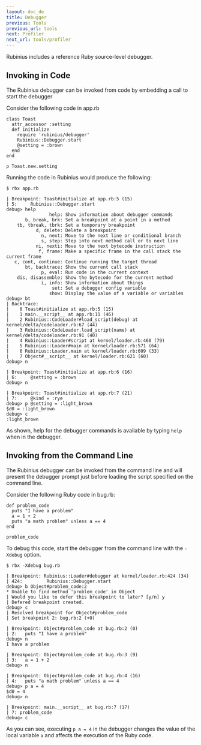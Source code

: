 ```yaml
---
layout: doc_de
title: Debugger
previous: Tools
previous_url: tools
next: Profiler
next_url: tools/profiler
---
```


Rubinius includes a reference Ruby source-level debugger.

## Invoking in Code

The Rubinius debugger can be invoked from code by embedding a call to start
the debugger

Consider the following code in app.rb

    class Toast
      attr_accessor :setting
      def initialize
        require 'rubinius/debugger'
        Rubinius::Debugger.start
        @setting = :brown
      end
    end

    p Toast.new.setting

Running the code in Rubinius would produce the following:

    $ rbx app.rb

    | Breakpoint: Toast#initialize at app.rb:5 (15)
    | 5:     Rubinius::Debugger.start
    debug> help
                    help: Show information about debugger commands
           b, break, brk: Set a breakpoint at a point in a method
        tb, tbreak, tbrk: Set a temporary breakpoint
               d, delete: Delete a breakpoint
                 n, next: Move to the next line or conditional branch
                 s, step: Step into next method call or to next line
               ni, nexti: Move to the next bytecode instruction
                f, frame: Make a specific frame in the call stack the current frame
       c, cont, continue: Continue running the target thread
           bt, backtrace: Show the current call stack
                 p, eval: Run code in the current context
        dis, disassemble: Show the bytecode for the current method
                 i, info: Show information about things
                     set: Set a debugger config variable
                    show: Display the value of a variable or variables
    debug> bt
    | Backtrace:
    |    0 Toast#initialize at app.rb:5 (15)
    |    1 main.__script__ at app.rb:11 (46)
    |    2 Rubinius::CodeLoader#load_script(debug) at kernel/delta/codeloader.rb:67 (44)
    |    3 Rubinius::CodeLoader.load_script(name) at kernel/delta/codeloader.rb:91 (40)
    |    4 Rubinius::Loader#script at kernel/loader.rb:460 (79)
    |    5 Rubinius::Loader#main at kernel/loader.rb:571 (64)
    |    6 Rubinius::Loader.main at kernel/loader.rb:609 (33)
    |    7 Object#__script__ at kernel/loader.rb:621 (60)
    debug> n

    | Breakpoint: Toast#initialize at app.rb:6 (16)
    | 6:     @setting = :brown
    debug> n

    | Breakpoint: Toast#initialize at app.rb:7 (21)
    | 7:     @kind = :rye
    debug> p @setting = :light_brown
    $d0 = :light_brown
    debug> c
    :light_brown

As shown, help for the debugger commands is available by typing `help` when in
the debugger.


## Invoking from the Command Line

The Rubinius debugger can be invoked from the command line and will present
the debugger prompt just before loading the script specified on the command
line.

Consider the following Ruby code in bug.rb:

    def problem_code
      puts "I have a problem"
      a = 1 + 2
      puts "a math problem" unless a == 4
    end

    problem_code

To debug this code, start the debugger from the command line with the
`-Xdebug` option.

    $ rbx -Xdebug bug.rb

    | Breakpoint: Rubinius::Loader#debugger at kernel/loader.rb:424 (34)
    | 424:         Rubinius::Debugger.start
    debug> b Object#problem_code:2
    * Unable to find method 'problem_code' in Object
    | Would you like to defer this breakpoint to later? [y/n] y
    | Defered breakpoint created.
    debug> c
    | Resolved breakpoint for Object#problem_code
    | Set breakpoint 2: bug.rb:2 (+0)

    | Breakpoint: Object#problem_code at bug.rb:2 (0)
    | 2:   puts "I have a problem"
    debug> n
    I have a problem

    | Breakpoint: Object#problem_code at bug.rb:3 (9)
    | 3:   a = 1 + 2
    debug> n

    | Breakpoint: Object#problem_code at bug.rb:4 (16)
    | 4:   puts "a math problem" unless a == 4
    debug> p a = 4
    $d0 = 4
    debug> n

    | Breakpoint: main.__script__ at bug.rb:7 (17)
    | 7: problem_code
    debug> c

As you can see, executing `p a = 4` in the debugger changes the value of the
local variable `a` and affects the execution of the Ruby code.

